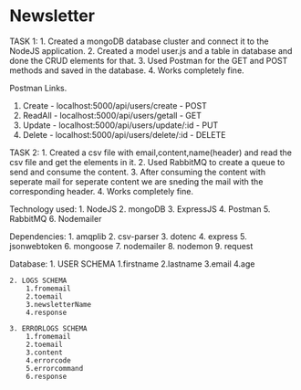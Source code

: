 # Newsletter

TASK 1:
    1. Created a mongoDB database cluster and connect it to the NodeJS application.
    2. Created a model user.js and a table in database and done the CRUD elements for that.
    3. Used Postman for the GET and POST methods and saved in the database.
    4. Works completely fine.

Postman Links.
1. Create - localhost:5000/api/users/create - POST
2. ReadAll - localhost:5000/api/users/getall - GET
3. Update - localhost:5000/api/users/update/:id - PUT
4. Delete - localhost:5000/api/users/delete/:id - DELETE


TASK 2:
    1. Created a csv file with email,content,name(header) and read the csv file and get the elements in 
       it.
    2. Used RabbitMQ to create a queue to send and consume the content.
    3. After consuming the content with seperate mail for seperate content we are sneding the mail with the corresponding header.
    4. Works completely fine.

Technology used:
    1. NodeJS
    2. mongoDB
    3. ExpressJS
    4. Postman
    5. RabbitMQ
    6. Nodemailer

Dependencies:
    1. amqplib
    2. csv-parser
    3. dotenc
    4. express
    5. jsonwebtoken
    6. mongoose
    7. nodemailer
    8. nodemon
    9. request

Database:
    1. USER SCHEMA
        1.firstname
        2.lastname
        3.email
        4.age

    2. LOGS SCHEMA
        1.fromemail
        2.toemail
        3.newsletterName
        4.response

    3. ERRORLOGS SCHEMA
        1.fromemail
        2.toemail
        3.content
        4.errorcode
        5.errorcommand
        6.response





